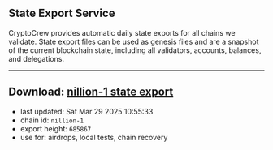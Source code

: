 ## State Export Service
CryptoCrew provides automatic daily state exports for all chains we validate. State export files can be used as genesis files and are a snapshot of the current blockchain state, including all validators, accounts, balances, and delegations.

---
**Download: [nillion-1 state export](https://ccv-s3.nbg1.your-objectstorage.com/SERVICE/nillion/nillion-1_export_685867.json)**
---

- last updated: Sat Mar 29 2025 10:55:33
- chain id: `nillion-1`
- export height: `685867`
- use for: airdrops, local tests, chain recovery
